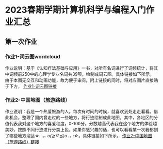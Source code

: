 # 2023春期学期计算机科学与编程入门作业汇总
## 第一次作业

### 作业1-词云图wordcloud
作业说明：基于《认知疗法基础与应用》一书，对所有名词进行了词频统计，将其中词频前250中的心理学专业名词共39项，绘制成词云图。具体链接如下所示。由于本图无交互和动画功能，故为便于审阅，附上链接的同时，将对应图片直接贴于下方。
[作业1-词云图链接](https://threefire7.github.io/wordcloud.html)

### 作业2-中国地图（旅游路线）
作业说明：我是一个热爱旅游的人，每次有时间的时候，就喜欢到处走走看看。借此机会，整理了国内曾走过的一些地方，将行迹绘制成此地图。其中，各地区的分值代表我对这个地方的喜爱程度，0-100分，分数越高代表我在这个地方的体验越美妙。按照不同行迹进行分类上色，如果你感兴趣的话，也可以看看某一次我都到了哪些地方溜达☆*: .｡. o(≧▽≦)o .｡.:*☆。具体链接如下所示。
[作业2-中国地图（旅游路线）链接](https://threefire7.github.io/travel_route.html)

